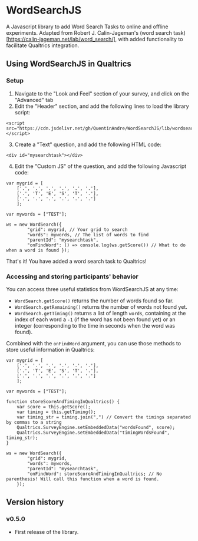 # WordSearchJS
A Javascript library to add Word Search Tasks to online and offline experiments. Adapted from Robert J. Calin-Jageman's
(word search task)[https://calin-jageman.net/lab/word_search/], with added functionality to facilitate Qualtrics integration.

## Using WordSearchJS in Qualtrics

### Setup

1. Navigate to the "Look and Feel" section of your survey, and click on the "Advanced" tab
2. Edit the "Header" section, and add the following lines to load the library script:
```
<script src="https://cdn.jsdelivr.net/gh/QuentinAndre/WordSearchJS/lib/wordsearch.min.js"></script>
```
3. Create a "Text" question, and add the following HTML code:
```
<div id="mysearchtask"></div>
```

4. Edit the "Custom JS" of the question, and add the following Javascript code:
```
var mygrid = [
    ['.', '.', '.', '.', '.', '.'],
    ['.', 'T', 'E', 'S', 'T', '.'],
    ['.', '.', '.', '.', '.', '.']
    ];

var mywords = ["TEST"];

ws = new WordSearch({
        "grid": mygrid, // Your grid to search
        "words": mywords, // The list of words to find
        "parentId": "mysearchtask",
        "onFindWord": () => console.log(ws.getScore()) // What to do when a word is found });
```

That's it! You have added a word search task to Qualtrics!

### Accessing and storing participants' behavior

You can access three useful statistics from WordSearchJS at any time:
* `WordSearch.getScore()` returns the number of words found so far.
* `WordSearch.getRemaining()` returns the number of words not found yet.
* `WordSearch.getTiming()` returns a list of length `words`, containing at the index of each word a `-1` (if the word has not been found yet) or an integer (corresponding to the time in seconds when the word was found).


Combined with the `onFindWord` argument, you can use those methods to store useful information in Qualtrics:

```
var mygrid = [
    ['.', '.', '.', '.', '.', '.'],
    ['.', 'T', 'E', 'S', 'T', '.'],
    ['.', '.', '.', '.', '.', '.']
    ];

var mywords = ["TEST"];

function storeScoreAndTimingInQualtrics() {
    var score = this.getScore();
    var timing = this.getTiming();
    var timing_str = timing.join(",") // Convert the timings separated by commas to a string
    Qualtrics.SurveyEngine.setEmbeddedData("wordsFound", score);
    Qualtrics.SurveyEngine.setEmbeddedData("timingWordsFound", timing_str);
}

ws = new WordSearch({
        "grid": mygrid,
        "words": mywords,
        "parentId": "mysearchtask",
        "onFindWord": storeScoreAndTimingInQualtrics; // No parenthesis! Will call this function when a word is found.
    });
```

## Version history

### v0.5.0
* First release of the library.